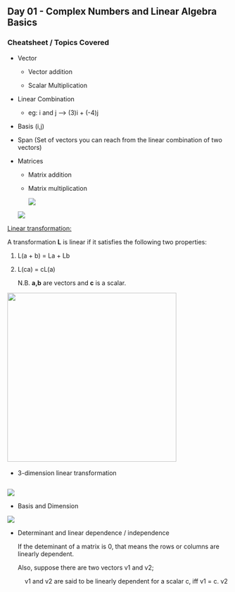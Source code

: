 ## Day 01 - Complex Numbers and Linear Algebra Basics

### Cheatsheet / Topics Covered

- Vector
  
  - Vector addition
  
  - Scalar Multiplication

- Linear Combination
  
  - eg: i and j --> (3)i + (-4)j

- Basis (i,j)

- Span (Set of vectors you can reach from the linear combination of two vectors)

- Matrices
  
  - Matrix addition
  
  - Matrix multiplication
    
    ![](/home/waybetter/.config/marktext/images/2025-09-02-16-36-47-image.png)
  
  ![](/home/waybetter/.config/marktext/images/2025-09-02-16-37-35-image.png)



<u>Linear transformation:</u>

A transformation **L** is linear if it satisfies the following two properties:

1. L(a + b) = La + Lb

2. L(ca) = cL(a)
   
   N.B. **a,b** are vectors and **c** is a scalar.

<img title="" src="file:///home/waybetter/.config/marktext/images/2025-09-02-16-35-35-image.png" alt="" width="384" data-align="center">

<img src="file:///home/waybetter/.config/marktext/images/2025-09-02-16-36-12-image.png" title="" alt="" data-align="center">





- 3-dimension linear transformation

<img src="file:///home/waybetter/.config/marktext/images/2025-09-02-16-38-45-image.png" title="" alt="" data-align="center">

![](/home/waybetter/.config/marktext/images/2025-09-02-16-33-25-image.png)



- Basis and Dimension

![](/home/waybetter/.config/marktext/images/2025-09-02-17-04-59-image.png)

- Determinant and linear dependence / independence
  
  If the deteminant of a matrix is 0, that means the rows or columns are linearly dependent.
  
  Also, suppose there are two vectors v1 and v2;
  
      v1 and v2 are said to be linearly dependent for a scalar c, iff v1 = c. v2

        
